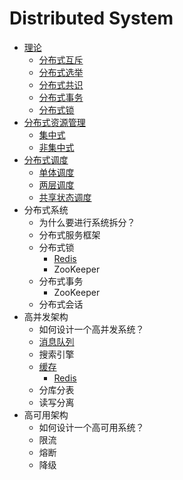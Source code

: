 # Distributed System

* [理论](theory.md)
  * [分布式互斥](theory.md#mutual-exclusion)
  * [分布式选举](theory.md#election)
  * [分布式共识](theory.md#consensus)
  * [分布式事务](theory.md#transaction)
  * [分布式锁](theory.md#lock)
* [分布式资源管理](resource-management-and-scheduling.md)
  * [集中式](resource-management-and-scheduling.md#ji-zhong-shi-jie-gou)
  * [非集中式](resource-management-and-scheduling.md#fei-ji-zhong-shi-jie-gou)
* [分布式调度](scheduling.md)
  * [单体调度](scheduling.md#dan-ti-tiao-du)
  * [两层调度](scheduling.md#liang-ceng-tiao-du)
  * [共享状态调度](scheduling.md#gong-xiang-zhuang-tai-tiao-du)
* 分布式系统
  * 为什么要进行系统拆分？
  * 分布式服务框架
  * 分布式锁
    * [Redis](../../database/basic.md#fen-bu-shi-suo)
    * ZooKeeper
  * 分布式事务
    * ZooKeeper
  * 分布式会话
* 高并发架构
  * 如何设计一个高并发系统？
  * [消息队列](message-queue.md)
  * 搜索引擎
  * [缓存](cache.md)
    * [Redis](../../database/basic.md)
  * 分库分表
  * 读写分离
* 高可用架构
  * 如何设计一个高可用系统？
  * 限流
  * 熔断
  * 降级

